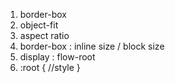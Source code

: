 1. border-box
2. object-fit
3. aspect ratio
4. border-box : inline size / block size
5. display : flow-root
6. :root { //style }
